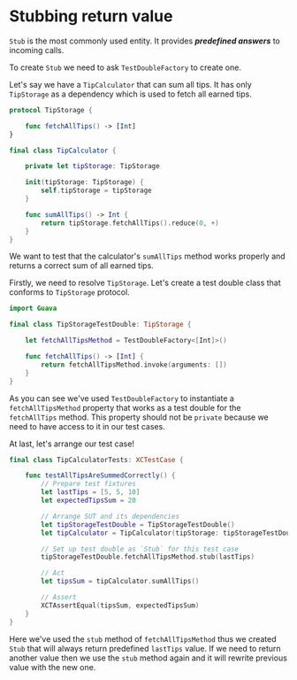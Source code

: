 # Stubbing return value

`Stub` is the most commonly used entity. It provides ***predefined answers*** to incoming calls.

To create `Stub` we need to ask `TestDoubleFactory` to create one. 

Let's say we have a `TipCalculator` that can sum all tips.
It has only `TipStorage` as a dependency which is used to fetch all earned tips.

```swift
protocol TipStorage {

    func fetchAllTips() -> [Int]
}

final class TipCalculator {

    private let tipStorage: TipStorage

    init(tipStorage: TipStorage) {
        self.tipStorage = tipStorage
    }

    func sumAllTips() -> Int {
        return tipStorage.fetchAllTips().reduce(0, +)
    }
}
```

We want to test that the calculator's `sumAllTips` method works properly and returns a correct sum of all earned tips.

Firstly, we need to resolve `TipStorage`. Let's create a test double class that conforms to `TipStorage` protocol.

```swift
import Guava

final class TipStorageTestDouble: TipStorage {

    let fetchAllTipsMethod = TestDoubleFactory<[Int]>()

    func fetchAllTips() -> [Int] {
        return fetchAllTipsMethod.invoke(arguments: [])
    }
}
```

As you can see we've used `TestDoubleFactory` to instantiate a `fetchAllTipsMethod` property that works as a test double for the `fetchAllTips` method. This property should not be `private` because we need to have access to it in our test cases.

At last, let's arrange our test case!

```swift
final class TipCalculatorTests: XCTestCase {

    func testAllTipsAreSummedCorrectly() {
        // Prepare test fixtures
        let lastTips = [5, 5, 10]
        let expectedTipsSum = 20

        // Arrange SUT and its dependencies
        let tipStorageTestDouble = TipStorageTestDouble()
        let tipCalculator = TipCalculator(tipStorage: tipStorageTestDouble)

        // Set up test double as `Stub` for this test case
        tipStorageTestDouble.fetchAllTipsMethod.stub(lastTips)

        // Act
        let tipsSum = tipCalculator.sumAllTips()

        // Assert
        XCTAssertEqual(tipsSum, expectedTipsSum)
    }
}
```

Here we've used the `stub` method of `fetchAllTipsMethod` thus we created `Stub` that will always return predefined `lastTips` value. If we need to return another value then we use the `stub` method again and it will rewrite previous value with the new one.